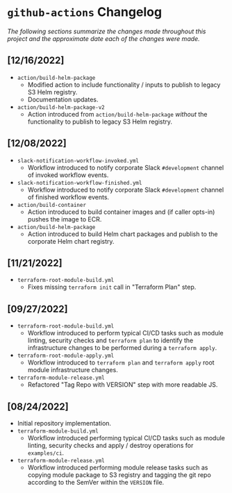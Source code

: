 # `github-actions` Changelog

_The following sections summarize the changes made throughout this project and the approximate date each of the changes_
_were made._

## [12/16/2022]

* `action/build-helm-package`
  * Modified action to include functionality / inputs to publish to legacy S3 Helm registry.
  * Documentation updates.
* `action/build-helm-package-v2`
  * Action introduced from `action/build-helm-package` _without_ the functionality to publish to legacy S3 Helm
    registry.

## [12/08/2022]

* `slack-notification-workflow-invoked.yml`
  * Workflow introduced to notify corporate Slack `#development` channel of invoked workflow events.
* `slack-notification-workflow-finished.yml`
  * Workflow introduced to notify corporate Slack `#development` channel of finished workflow events.
* `action/build-container`
  * Action introduced to build container images and (if caller opts-in) pushes the image to ECR.
* `action/build-helm-package`
  * Action introduced to build Helm chart packages and publish to the corporate Helm chart registry.

## [11/21/2022]

* `terraform-root-module-build.yml`
  * Fixes missing `terraform init` call in "Terraform Plan" step.

## [09/27/2022]

* `terraform-root-module-build.yml`
  * Workflow introduced to perform typical CI/CD tasks such as module linting, security checks and `terraform plan`
    to identify the infrastructure changes to be performed during a `terraform apply`.
* `terraform-root-module-apply.yml`
  * Workflow introduced to `terraform plan` and `terraform apply` root module infrastructure changes.
* `terraform-module-release.yml`
  * Refactored "Tag Repo with VERSION" step with more readable JS.

## [08/24/2022]

* Initial repository implementation.
* `terraform-module-build.yml`
  * Workflow introduced performing typical CI/CD tasks such as module linting, security checks and apply / destroy
    operations for `examples/ci`.
* `terraform-module-release.yml`
  * Workflow introduced performing module release tasks such as copying module package to S3 registry and
    tagging the git repo according to the SemVer within the `VERSION` file.
